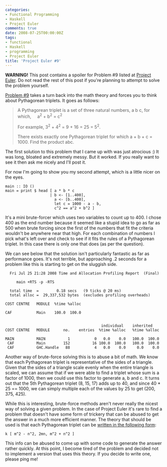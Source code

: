 ```yaml
---
categories:
- Functional Programming
- Haskell
- Project Euler
comments: true
date: 2008-07-25T00:00:00Z
tags:
- functional
- Haskell
- programming
- Project Euler
title: 'Project Euler #9'
---
```


<strong>WARNING!</strong> This post contains a spoiler for Problem #9 listed at <a href="http://projecteuler.net/" title="Project Euler">Project Euler</a>. Do not read the rest of this post if you're planning to attempt to solve the problem yourself.

<!--more-->

<a href="http://projecteuler.net/index.php?section=problems&id=9">Problem #9</a> takes a turn back into the math theory and forces you to think about Pythagorean triplets. It goes as follows:<blockquote><p>
A Pythagorean triplet is a set of three natural numbers, a  b  c, for which,
&nbsp;&nbsp;&nbsp;&nbsp;a<sup>2</sup> + b<sup>2</sup> = c<sup>2</sup>

For example, 3<sup>2</sup> + 4<sup>2</sup> = 9 + 16 = 25 = 5<sup>2</sup>.

There exists exactly one Pythagorean triplet for which a + b + c = 1000.
Find the product abc.
</p></blockquote>
The first solution to this problem that I came up with was just atrocious :) It was long, bloated and extremely messy. But it worked. If you really want to see it then ask me nicely and I'll post it.

For now I'm going to show you my second attempt, which is a little nicer on the eyes.
```
main :: IO ()
main = print $ head [ a * b * c
                    | b <- [1..400],
                      a <- [b..400],
                      let c = 1000 - a - b,
                      c^2 == a^2 + b^2 ]
```

It's a mini brute-forcer which uses two variables to count up to 400. I chose 400 as the end number because it seemed like a stupid idea to go as far as 500 when brute forcing since the first of the numbers that fit the criteria wouldn't be anywhere near that high. For each combination of numbers I pick what's left over and check to see if it fits the rules of a Pythagorean triplet. In this case there is only one that does (as per the question).

We can see below that the solution isn't particularly fantastic as far as performance goes. It's not terrible, but approaching .2 seconds for a problem like this is starting to get on the sluggish side.

```
  Fri Jul 25 21:28 2008 Time and Allocation Profiling Report  (Final)

     main +RTS -p -RTS

  total time  =        0.18 secs   (9 ticks @ 20 ms)
  total alloc =  29,337,532 bytes  (excludes profiling overheads)

COST CENTRE   MODULE  %time %alloc

CAF           Main    100.0  100.0


                                           individual    inherited
COST CENTRE   MODULE      no.    entries  %time %alloc   %time %alloc

MAIN          MAIN          1           0   0.0    0.0   100.0  100.0
 CAF          Main        152          16 100.0  100.0   100.0  100.0
 CAF          GHC.Handle   88           4   0.0    0.0     0.0    0.0
```

Another way of brute-force solving this is to abuse a bit of math. We know that each Pythagorean triplet is representative of the sides of a triangle. Given that the sides of a triangle scale evenly when the entire triangle is scaled, we can assume that if we were able to find a triplet whose sum is a factor of 1000, then we could use this factor to generate a, b and c. It turns out that the 5th Pythagorean triplet (8, 15, 17) adds up to 40, and since 40 * 25 == 1000, we can simply multiple each of the values by 25 to get (200, 375, 425).

While this is interesting, brute-force methods aren't never really the nicest way of solving a given problem. In the case of Project Euler it's rare to find a problem that doesn't have some form of trickery that can be abused to get the answer in a much more efficient manner. The theory that should be used is that each Pythagorean triplet can be <a href="http://en.wikipedia.org/wiki/Pythagorean_triple#Generating_a_triple">written in the following form</a>:

```
k [ m^2 - n^2, 2mn, m^2 + n^2 ]
```

This info can be abused to come up with some code to generate the answer rather quickly. At this point, I become tired of the problem and decided not to implement a version that uses this theory. If you decide to write one, please ping me!
